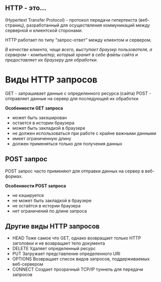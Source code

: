 ## HTTP - это...

(Hypertext Transfer Protocol) - протокол передачи гипертекста (веб-страниц), разработанный для осуществления коммуникаций между серверной и клиентской сторонами.

HTTP работает по типу “запрос-ответ” между клиентом и сервером.

_В качестве клиента, чаще всего, выступает браузер пользователя, а сервером - компьютер, который хранит в себе файлы сайта и предоставляет их браузеру для обработки._

# Виды HTTP запросов

GET - запрашивает данные с определенного ресурса (сайта)
POST - отправляет данные на сервер для последующей их обработки

**Особенности GET запроса**

- может быть закэширован
- остается в истории браузера
- может быть закладкой в браузере
- не должен использоваться при работе с крайне важными данными
- имеет ограниченную длину
- должен применяться только для получения данных

## POST запрос

POST запрос часто применяют для отправки данных на сервер в веб-формах.

**Особенности POST запроса**

- не кэшируется
- не может быть закладкой в браузере
- не остаётся в истории браузера
- нет ограничений по длине запроса

## Другие виды HTTP запросов

- HEAD Тоже самое что GET, однако возвращает только HTTP заголовки и не возвращает тело документа
- DELETE Удаляет определенный ресурс
- PUT Загружает представление определенного URI
- OPTIONS Возвращает список видов запросов, поддерживаемых веб-сервером
- CONNECT Создает прозрачный TCP/IP туннель для передачи запросов
